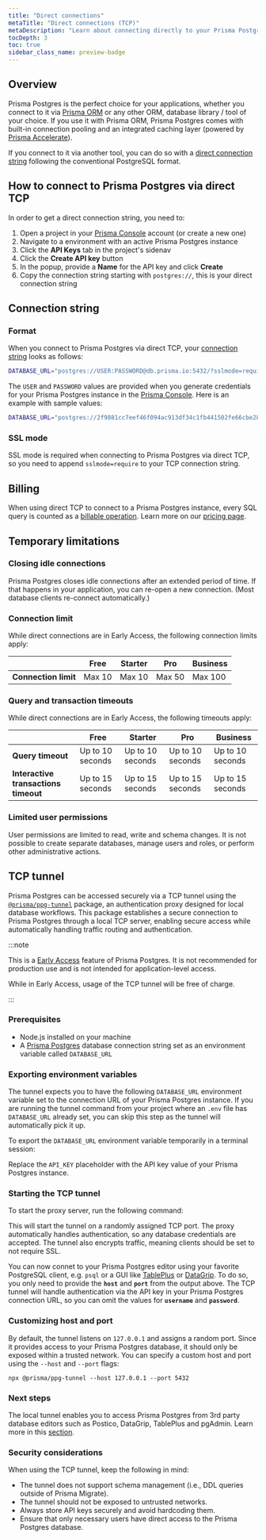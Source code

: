 ```yaml
---
title: "Direct connections"
metaTitle: "Direct connections (TCP)"
metaDescription: "Learn about connecting directly to your Prisma Postgres database via direct TCP."
tocDepth: 3
toc: true
sidebar_class_name: preview-badge
---
```


## Overview

Prisma Postgres is the perfect choice for your applications, whether you connect to it via [Prisma ORM](/orm) or any other ORM, database library / tool of your choice. If you use it with Prisma ORM, Prisma Postgres comes with built-in connection pooling and an integrated caching layer (powered by [Prisma Accelerate](/accelerate/)). 

If you connect to it via another tool, you can do so with a [direct connection string](#connection-string) following the conventional PostgreSQL format.

## How to connect to Prisma Postgres via direct TCP

In order to get a direct connection string, you need to:

1. Open a project in your [Prisma Console](https://console.prisma.io) account (or create a new one)
1. Navigate to a environment with an active Prisma Postgres instance
1. Click the **API Keys** tab in the project's sidenav
1. Click the **Create API key** button
1. In the popup, provide a **Name** for the API key and click **Create**
1. Copy the connection string starting with `postgres://`, this is your direct connection string

## Connection string

### Format

When you connect to Prisma Postgres via direct TCP, your [connection string](/orm/reference/connection-urls) looks as follows:

```bash
DATABASE_URL="postgres://USER:PASSWORD@db.prisma.io:5432/?sslmode=require"
```

The `USER` and `PASSWORD` values are provided when you generate credentials for your Prisma Postgres instance in the [Prisma Console](https://console.prisma.io). Here is an example with sample values:

```bash
DATABASE_URL="postgres://2f9881cc7eef46f094ac913df34c1fb441502fe66cbe28cc48998d4e6b20336b:sk_QZ3u8fMPFfBzOID4ol-mV@db.prisma.io:5432/?sslmode=require"
```

### SSL mode

SSL mode is required when connecting to Prisma Postgres via direct TCP, so you need to append `sslmode=require` to your TCP connection string.

## Billing

When using direct TCP to connect to a Prisma Postgres instance, every SQL query is counted as a [billable operation](/postgres/introduction/overview#usage-based-pricing). Learn more on our [pricing page](https://www.prisma.io/pricing).

## Temporary limitations

### Closing idle connections

Prisma Postgres closes idle connections after an extended period of time. If that happens in your application, you can re-open a new connection. (Most database clients re-connect automatically.)

### Connection limit

While direct connections are in Early Access, the following connection limits apply:

|                                      | Free             | Starter          | Pro              | Business         |
| ------------------------------------ | ---------------- | ---------------- | ---------------- | ---------------- |
| **Connection limit**                 | Max 10            | Max 10           | Max 50           | Max 100           |

### Query and transaction timeouts

While direct connections are in Early Access, the following timeouts apply:

|                                      | Free             | Starter          | Pro              | Business         |
| ------------------------------------ | ---------------- | ---------------- | ---------------- | ---------------- |
| **Query timeout**                    | Up to 10 seconds  | Up to 10 seconds | Up to 10 seconds | Up to 10 seconds |
| **Interactive transactions timeout** | Up to 15 seconds  | Up to 15 seconds | Up to 15 seconds | Up to 15 seconds |

### Limited user permissions

User permissions are limited to read, write and schema changes. It is not possible to create separate databases, manage users and roles, or perform other administrative actions.

## TCP tunnel

Prisma Postgres can be accessed securely via a TCP tunnel using the [`@prisma/ppg-tunnel`](https://www.npmjs.com/package/@prisma/ppg-tunnel) package, an authentication proxy designed for local database workflows. This package establishes a secure connection to Prisma Postgres through a local TCP server, enabling secure access while automatically handling traffic routing and authentication.

:::note

This is a [Early Access](/platform/maturity-levels#early-access) feature of Prisma Postgres. It is not recommended for production use and is not intended for application-level access.

While in Early Access, usage of the TCP tunnel will be free of charge.

:::

### Prerequisites

- Node.js installed on your machine
- A [Prisma Postgres](/postgres) database connection string set as an environment variable called `DATABASE_URL`

### Exporting environment variables

The tunnel expects you to have the following `DATABASE_URL` environment variable set to the connection URL of your Prisma Postgres instance. If you are running the tunnel command from your project where an `.env` file has `DATABASE_URL` already set, you can skip this step as the tunnel will automatically pick it up.

To export the `DATABASE_URL` environment variable temporarily in a terminal session:

Replace the `API_KEY` placeholder with the API key value of your Prisma Postgres instance.

### Starting the TCP tunnel

To start the proxy server, run the following command:

This will start the tunnel on a randomly assigned TCP port. The proxy automatically handles authentication, so any database credentials are accepted. The tunnel also encrypts traffic, meaning clients should be set to not require SSL.

You can now connet to your Prisma Postgres editor using your favorite PostgreSQL client, e.g. `psql` or a GUI like [TablePlus](/postgres/database/tooling#2a-connect-to-prisma-postgres-using-tableplus) or [DataGrip](/postgres/database/tooling#2b-connect-to-prisma-postgres-using-datagrip). To do so, you only need to provide the **`host`** and **`port`** from the output above. The TCP tunnel will handle authentication via the API key in your Prisma Postgres connection URL, so you can omit the values for **`username`** and **`password`**.

### Customizing host and port

By default, the tunnel listens on `127.0.0.1` and assigns a random port. Since it provides access to your Prisma Postgres database, it should only be exposed within a trusted network. You can specify a custom host and port using the `--host` and `--port` flags:

```terminal
npx @prisma/ppg-tunnel --host 127.0.0.1 --port 5432
```

### Next steps

The local tunnel enables you to access Prisma Postgres from 3rd party database editors such as Postico, DataGrip, TablePlus and pgAdmin. Learn more in this [section](/postgres/database/tooling).

### Security considerations

When using the TCP tunnel, keep the following in mind:

- The tunnel does not support schema management (i.e., DDL queries outside of Prisma Migrate).
- The tunnel should not be exposed to untrusted networks.
- Always store API keys securely and avoid hardcoding them.
- Ensure that only necessary users have direct access to the Prisma Postgres database.